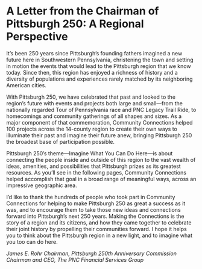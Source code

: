 # A Letter from the Chairman of Pittsburgh 250: A Regional Perspective

It’s been 250 years since Pittsburgh’s founding fathers imagined a new future here in Southwestern Pennsylvania, christening the town and setting in motion the events that would lead to the Pittsburgh region that we know today. Since then, this region has enjoyed a richness of history and a diversity of populations and experiences rarely matched by its neighboring American cities.

With Pittsburgh 250, we have celebrated that past and looked to the region’s future with events and projects both large and small—from the nationally regarded Tour of Pennsylvania race and PNC Legacy Trail Ride, to homecomings and community gatherings of all shapes and sizes. As a major component of that commemoration, Community Connections helped 100 projects across the 14-county region to create their own ways to illuminate their past and imagine their future anew, bringing Pittsburgh 250 the broadest base of participation possible.

Pittsburgh 250’s theme—Imagine What You Can Do Here—is about connecting the people inside and outside of this region to the vast wealth of ideas, amenities, and possibilities that Pittsburgh prizes as its greatest resources. As you’ll see in the following pages, Community Connections helped accomplish that goal in a broad range of meaningful ways, across an impressive geographic area.

I’d like to thank the hundreds of people who took part in Community Connections for helping to make Pittsburgh 250 as great a success as it was, and to encourage them to take those new ideas and connections forward into Pittsburgh’s next 250 years. Making the Connections is the story of a region and its citizens, and how they came together to celebrate their joint history by propelling their communities forward. I hope it helps you to think about the Pittsburgh region in a new light, and to imagine what you too can do here.

_James E. Rohr_
  _Chairman, Pittsburgh 250th Anniversary Commission_
  _Chairman and CEO, The PNC Financial Services Group_
